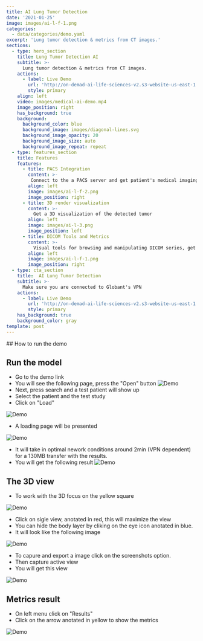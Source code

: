 ```yaml
---
title: AI Lung Tumor Detection 
date: '2021-01-25'
image: images/ai-l-f-1.png
categories:
  - data/categories/demo.yaml
excerpt: 'Lung tumor detection & metrics from CT images.'
sections:
  - type: hero_section
    title: Lung Tumor Detection AI
    subtitle: >-
      Lung tumor detection & metrics from CT images.
    actions:
      - label: Live Demo
        url: 'http://on-demad-ai-life-sciences-v2.s3-website-us-east-1.amazonaws.com/'
        style: primary
    align: left
    video: images/medical-ai-demo.mp4
    image_position: right
    has_background: true
    background:
      background_color: blue
      background_image: images/diagonal-lines.svg
      background_image_opacity: 20
      background_image_size: auto
      background_image_repeat: repeat
  - type: features_section
    title: Features
    features:
      - title: PACS Integration
        content: >-
         Connect to the a PACS server and get patient's medical imaging information to analyze.
        align: left
        image: images/ai-l-f-2.png
        image_position: right
      - title: 3D render visualization
        content: >-
          Get a 3D visualization of the detected tumor
        align: left
        image: images/ai-l-3.png
        image_position: left
      - title: DICOM Tools and Metrics
        content: >-
          Visual tools for browsing and manipulating DICOM series, get metrics and export images.
        align: left
        image: images/ai-l-f-1.png
        image_position: right
  - type: cta_section
    title:  AI Lung Tumor Detection 
    subtitle: >-
      Make sure you are connected to Globant's VPN
    actions:
      - label: Live Demo
        url: 'http://on-demad-ai-life-sciences-v2.s3-website-us-east-1.amazonaws.com/'
        style: primary
    has_background: true
    background_color: gray
template: post
---
```

## How to run the demo

## Run the model


- Go to the demo link
- You will see the following page, press the "Open" button
![Demo](/images/ai-l-d-2.png)
- Next, press search and a test patient will show up
- Select the patient and the test study
- Click on "Load"

![Demo](/images/ai-l-d-3.png)

- A loading page will be presented

![Demo](/images/ai-l-d-4.png)

- It will take in optimal nework conditions around 2min (VPN dependent) for a 130MB transfer with the results.
- You will get the following result
![Demo](/images/ai-lu-d-5.png)


## The 3D view

- To work with the 3D focus on the yellow square 

![Demo](/images/ai-l-d-6.png)

- Click on sigle view, anotated in red, this will maximize the view
- You can hide the body layer by cliking on the eye icon anotated in blue.
- It will look like the following image

![Demo](/images/ai-l-d-7.png)

- To capure and export a image click on the screenshots option.
- Then capture active view
- You will get this view

![Demo](/images/ai-l-3.png)

## Metrics result

- On left menu click on "Results"
- Click on the arrow anotated in yellow to show the metrics

![Demo](/images/ai-l-d-8.png)


